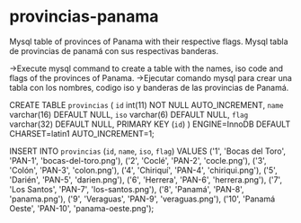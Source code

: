# provincias-panama
Mysql table of provinces of Panama with their respective flags.
Mysql tabla de provincias de panamá con sus respectivas banderas.

->Execute mysql command to create a table with the names, iso code and flags of the provinces of Panama.
->Ejecutar comando mysql para crear una tabla con los nombres, codigo iso y banderas de las provincias de Panamá.

CREATE TABLE `provincias` (
`id` int(11) NOT NULL AUTO_INCREMENT,
`name` varchar(16) DEFAULT NULL,
`iso` varchar(6) DEFAULT NULL,
`flag` varchar(32) DEFAULT NULL,
PRIMARY KEY (`id`)
) ENGINE=InnoDB DEFAULT CHARSET=latin1 AUTO_INCREMENT=1;

INSERT INTO `provincias` (`id`, `name`, `iso`, `flag`) VALUES ('1', 'Bocas del Toro', 'PAN-1', 'bocas-del-toro.png'), ('2', 'Coclé', 'PAN-2', 'cocle.png'), ('3', 'Colón', 'PAN-3', 'colon.png'), ('4', 'Chiriquí', 'PAN-4', 'chiriqui.png'), ('5', 'Darién', 'PAN-5', 'darien.png'), ('6', 'Herrera', 'PAN-6', 'herrera.png'), ('7', 'Los Santos', 'PAN-7', 'los-santos.png'), ('8', 'Panamá', 'PAN-8', 'panama.png'), ('9', 'Veraguas', 'PAN-9', 'veraguas.png'), ('10', 'Panamá Oeste', 'PAN-10', 'panama-oeste.png');

